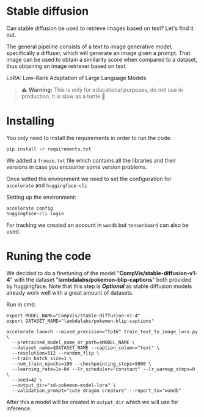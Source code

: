# Stable diffusion

Can stable diffusion be used to retrieve images based on text? Let's find it out.

The general pipeline consists of a text to image generative model, specifically a diffuser, which will generate an image given a prompt. 
That image can be used to obtain a similarity score when compared to a dataset, thus obtaining an image retriever based on text.

LoRA: Low-Rank Adaptation of Large Language Models


> ⚠️ **Warning:** This is only for educational purposes, do not use in production, it is slow as a turtle 🐢

# Installing
You only need to install the requirements in order to run the code. 

    pip install -r requirements.txt

We added a ```freeze.txt``` file which contains all the libraries and their versions in case you encounter some version problems.

Once setted the environment we need to set the configuration for ```accelerate``` and ```huggingface-cli```

Setting up the environment: 

    accelerate config
    huggingface-cli login

For tracking we created an account in ```wandb``` but ```tensorboard``` can also be used.

# Runing the code

We decided to do a finetuning of the model "**CompVis/stable-diffusion-v1-4**" with the dataset "**lambdalabs/pokemon-blip-captions**" both provided by huggingface. 
Note that this step is ***Optional*** as stable diffusion models already work well with a great amount of datasets.



Run in cmd: 
    
    export MODEL_NAME="CompVis/stable-diffusion-v1-4"
    export DATASET_NAME="lambdalabs/pokemon-blip-captions"
    
    accelerate launch --mixed_precision="fp16" train_text_to_image_lora.py \
      --pretrained_model_name_or_path=$MODEL_NAME \
      --dataset_name=$DATASET_NAME --caption_column="text" \
      --resolution=512 --random_flip \
      --train_batch_size=1 \
      --num_train_epochs=100 --checkpointing_steps=5000 \
      --learning_rate=1e-04 --lr_scheduler="constant" --lr_warmup_steps=0 \
      --seed=42 \
      --output_dir="sd-pokemon-model-lora" \
      --validation_prompt="cute dragon creature" --report_to="wandb"

After this a model will be created in ```output_dir``` which we will use for inference.